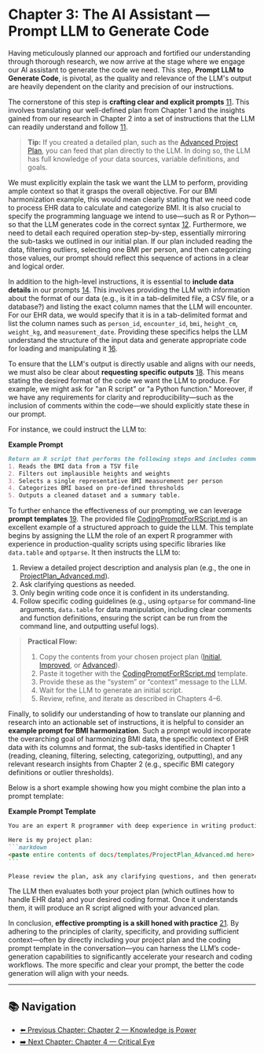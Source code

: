 # Chapter 3: The AI Assistant — Prompt LLM to Generate Code

Having meticulously planned our approach and fortified our understanding through thorough research, we now arrive at the stage where we engage our AI assistant to generate the code we need. This step, **Prompt LLM to Generate Code**, is pivotal, as the quality and relevance of the LLM's output are heavily dependent on the clarity and precision of our instructions.

The cornerstone of this step is **crafting clear and explicit prompts** [11](../docs/References.md#ref11). This involves translating our well-defined plan from Chapter 1 and the insights gained from our research in Chapter 2 into a set of instructions that the LLM can readily understand and follow [11](../docs/References.md#ref11). 

> **Tip:** If you created a detailed plan, such as the [Advanced Project Plan](../docs/templates/ProjectPlan_Advanced.md), you can feed that plan directly to the LLM. In doing so, the LLM has full knowledge of your data sources, variable definitions, and goals.

We must explicitly explain the task we want the LLM to perform, providing ample context so that it grasps the overall objective. For our BMI harmonization example, this would mean clearly stating that we need code to process EHR data to calculate and categorize BMI. It is also crucial to specify the programming language we intend to use—such as R or Python—so that the LLM generates code in the correct syntax [12](../docs/References.md#ref12). Furthermore, we need to detail each required operation step-by-step, essentially mirroring the sub-tasks we outlined in our initial plan. If our plan included reading the data, filtering outliers, selecting one BMI per person, and then categorizing those values, our prompt should reflect this sequence of actions in a clear and logical order.

In addition to the high-level instructions, it is essential to **include data details** in our prompts [14](../docs/References.md#ref14). This involves providing the LLM with information about the format of our data (e.g., is it in a tab-delimited file, a CSV file, or a database?) and listing the exact column names that the LLM will encounter. For our EHR data, we would specify that it is in a tab-delimited format and list the column names such as `person_id`, `encounter_id`, `bmi`, `height_cm`, `weight_kg`, and `measurement_date`. Providing these specifics helps the LLM understand the structure of the input data and generate appropriate code for loading and manipulating it [16](../docs/References.md#ref16).

To ensure that the LLM's output is directly usable and aligns with our needs, we must also be clear about **requesting specific outputs** [18](../docs/References.md#ref18). This means stating the desired format of the code we want the LLM to produce. For example, we might ask for "an R script" or "a Python function." Moreover, if we have any requirements for clarity and reproducibility—such as the inclusion of comments within the code—we should explicitly state these in our prompt.

For instance, we could instruct the LLM to:

**Example Prompt** 
~~~markdown
Return an R script that performs the following steps and includes comments explaining each section of the code:  
1. Reads the BMI data from a TSV file  
2. Filters out implausible heights and weights  
3. Selects a single representative BMI measurement per person  
4. Categorizes BMI based on pre-defined thresholds  
5. Outputs a cleaned dataset and a summary table.
~~~

To further enhance the effectiveness of our prompting, we can leverage **prompt templates** [19](../docs/References.md#ref19). The provided file [CodingPromptForRScript.md](../docs/templates/CodingPromptForRScript.md) is an excellent example of a structured approach to guide the LLM. This template begins by assigning the LLM the role of an expert R programmer with experience in production-quality scripts using specific libraries like `data.table` and `optparse`. It then instructs the LLM to:

1. Review a detailed project description and analysis plan (e.g., the one in [ProjectPlan_Advanced.md](../docs/templates/ProjectPlan_Advanced.md)).  
2. Ask clarifying questions as needed.  
3. Only begin writing code once it is confident in its understanding.  
4. Follow specific coding guidelines (e.g., using `optparse` for command-line arguments, `data.table` for data manipulation, including clear comments and function definitions, ensuring the script can be run from the command line, and outputting useful logs).

> **Practical Flow:**  
> 1. Copy the contents from your chosen project plan ([Initial](../docs/templates/ProjectPlan_InitialDraft.md), [Improved](../docs/templates/ProjectPlan_Improved.md), or [Advanced](../docs/templates/ProjectPlan_Advanced.md)).  
> 2. Paste it together with the [CodingPromptForRScript.md](../docs/templates/CodingPromptForRScript.md) template.  
> 3. Provide these as the “system” or “context” message to the LLM.  
> 4. Wait for the LLM to generate an initial script.  
> 5. Review, refine, and iterate as described in Chapters 4–6.

Finally, to solidify our understanding of how to translate our planning and research into an actionable set of instructions, it is helpful to consider an **example prompt for BMI harmonization**. Such a prompt would incorporate the overarching goal of harmonizing BMI data, the specific context of EHR data with its columns and format, the sub-tasks identified in Chapter 1 (reading, cleaning, filtering, selecting, categorizing, outputting), and any relevant research insights from Chapter 2 (e.g., specific BMI category definitions or outlier thresholds). 

Below is a short example showing how you might combine the plan into a prompt template:

**Example Prompt Template**  

~~~markdown
You are an expert R programmer with deep experience in writing production-quality scripts using `data.table` and `optparse`.

Here is my project plan:
```markdown
<paste entire contents of docs/templates/ProjectPlan_Advanced.md here>
```

Please review the plan, ask any clarifying questions, and then generate an R script that follows the instructions precisely. 
~~~

The LLM then evaluates both your project plan (which outlines how to handle EHR data) and your desired coding format. Once it understands them, it will produce an R script aligned with your advanced plan.

In conclusion, **effective prompting is a skill honed with practice** [21](../docs/References.md#ref21). By adhering to the principles of clarity, specificity, and providing sufficient context—often by directly including your project plan and the coding prompt template in the conversation—you can harness the LLM’s code-generation capabilities to significantly accelerate your research and coding workflows. The more specific and clear your prompt, the better the code generation will align with your needs.

---

## 📚 Navigation

- [⬅️ Previous Chapter: Chapter 2 — Knowledge is Power](Chapter02_KnowledgeIsPower.md)
- [➡️ Next Chapter: Chapter 4 — Critical Eye](Chapter04_CriticalEye.md)
